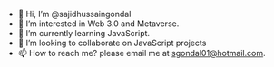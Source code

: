 - 👋 Hi, I’m @sajidhussaingondal
- 👀 I’m interested in Web 3.0 and Metaverse.
- 🌱 I’m currently learning JavaScript.
- 💞️ I’m looking to collaborate on JavaScript projects
- 📫 How to reach me? please email me at sgondal01@hotmail.com.

<!---
sajidhussaingondal/sajidhussaingondal is a ✨ special ✨ repository because its `README.md` (this file) appears on your GitHub profile.
You can click the Preview link to take a look at your changes.
--->
